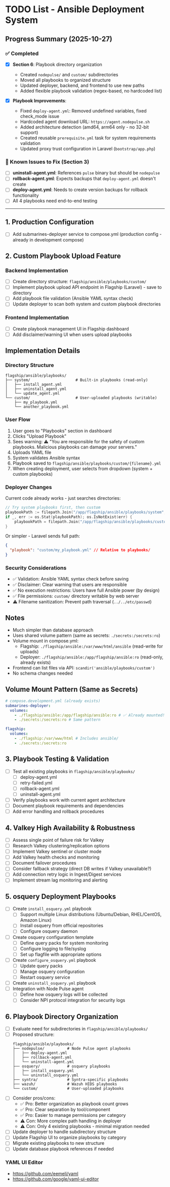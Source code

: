 # TODO List - Ansible Deployment System

## Progress Summary (2025-10-27)

### ✅ Completed

- [x] **Section 6**: Playbook directory organization

  - Created `nodepulse/` and `custom/` subdirectories
  - Moved all playbooks to organized structure
  - Updated deployer, backend, and frontend to use new paths
  - Added flexible playbook validation (regex-based, no hardcoded list)

- [x] **Playbook Improvements**:
  - Fixed `deploy-agent.yml`: Removed undefined variables, fixed check_mode issue
  - Hardcoded agent download URL: `https://agent.nodepulse.sh`
  - Added architecture detection (amd64, arm64 only - no 32-bit support)
  - Created reusable `prerequisite.yml` task for system requirements validation
  - Updated proxy trust configuration in Laravel (`bootstrap/app.php`)

### 🚧 Known Issues to Fix (Section 3)

- [ ] **uninstall-agent.yml**: References `pulse` binary but should be `nodepulse`
- [ ] **rollback-agent.yml**: Expects backups that `deploy-agent.yml` doesn't create
- [ ] **deploy-agent.yml**: Needs to create version backups for rollback functionality
- [ ] All 4 playbooks need end-to-end testing

---

## 1. Production Configuration

- [ ] Add submarines-deployer service to compose.yml (production config - already in development compose)

## 2. Custom Playbook Upload Feature

### Backend Implementation

- [ ] Create directory structure: `flagship/ansible/playbooks/custom/`
- [ ] Implement playbook upload API endpoint in Flagship (Laravel) - save to directory
- [ ] Add playbook file validation (Ansible YAML syntax check)
- [ ] Update deployer to scan both system and custom playbook directories

### Frontend Implementation

- [ ] Create playbook management UI in Flagship dashboard
- [ ] Add disclaimer/warning UI when users upload playbooks

## Implementation Details

### Directory Structure

```
flagship/ansible/playbooks/
├── system/                    # Built-in playbooks (read-only)
│   ├── install_agent.yml
│   ├── uninstall_agent.yml
│   └── update_agent.yml
└── custom/                    # User-uploaded playbooks (writable)
    ├── my_playbook.yml
    └── another_playbook.yml
```

### User Flow

1. User goes to "Playbooks" section in dashboard
2. Clicks "Upload Playbook"
3. Sees warning: ⚠️ "You are responsible for the safety of custom playbooks. Malicious playbooks can damage your servers."
4. Uploads YAML file
5. System validates Ansible syntax
6. Playbook saved to `flagship/ansible/playbooks/custom/{filename}.yml`
7. When creating deployment, user selects from dropdown (system + custom playbooks)

### Deployer Changes

Current code already works - just searches directories:

```go
// Try system playbooks first, then custom
playbookPath := filepath.Join("/app/flagship/ansible/playbooks/system", playbook)
if _, err := os.Stat(playbookPath); os.IsNotExist(err) {
    playbookPath = filepath.Join("/app/flagship/ansible/playbooks/custom", playbook)
}
```

Or simpler - Laravel sends full path:

```json
{
  "playbook": "custom/my_playbook.yml" // Relative to playbooks/
}
```

### Security Considerations

- ✅ Validation: Ansible YAML syntax check before saving
- ✅ Disclaimer: Clear warning that users are responsible
- ✅ No execution restrictions: Users have full Ansible power (by design)
- ✅ File permissions: `custom/` directory writable by web server
- ⚠️ Filename sanitization: Prevent path traversal (`../../etc/passwd`)

## Notes

- Much simpler than database approach
- Uses shared volume pattern (same as secrets: `./secrets:/secrets:ro`)
- Volume mount in compose.yml:
  - Flagship: `./flagship/ansible:/var/www/html/ansible` (read-write for uploads)
  - Deployer: `./flagship/ansible:/app/flagship/ansible:ro` (read-only, already exists)
- Frontend can list files via API: `scandir('ansible/playbooks/custom')`
- No schema changes needed

## Volume Mount Pattern (Same as Secrets)

```yaml
# compose.development.yml (already exists)
submarines-deployer:
  volumes:
    - ./flagship/ansible:/app/flagship/ansible:ro # ✅ Already mounted!
    - ./secrets:/secrets:ro # Same pattern

flagship:
  volumes:
    - ./flagship:/var/www/html # Includes ansible/
    - ./secrets:/secrets:ro
```

## 3. Playbook Testing & Validation

- [ ] Test all existing playbooks in `flagship/ansible/playbooks/`
  - [ ] deploy-agent.yml
  - [ ] retry-failed.yml
  - [ ] rollback-agent.yml
  - [ ] uninstall-agent.yml
- [ ] Verify playbooks work with current agent architecture
- [ ] Document playbook requirements and dependencies
- [ ] Add error handling and rollback procedures

## 4. Valkey High Availability & Robustness

- [ ] Assess single point of failure risk for Valkey
- [ ] Research Valkey clustering/replication options
- [ ] Implement Valkey sentinel or cluster mode
- [ ] Add Valkey health checks and monitoring
- [ ] Document failover procedures
- [ ] Consider fallback strategy (direct DB writes if Valkey unavailable?)
- [ ] Add connection retry logic in Ingest/Digest services
- [ ] Implement stream lag monitoring and alerting

## 5. osquery Deployment Playbooks

- [ ] Create `install_osquery.yml` playbook
  - [ ] Support multiple Linux distributions (Ubuntu/Debian, RHEL/CentOS, Amazon Linux)
  - [ ] Install osquery from official repositories
  - [ ] Configure osquery daemon
- [ ] Create osquery configuration template
  - [ ] Define query packs for system monitoring
  - [ ] Configure logging to file/syslog
  - [ ] Set up flagfile with appropriate options
- [ ] Create `configure_osquery.yml` playbook
  - [ ] Update query packs
  - [ ] Manage osquery configuration
  - [ ] Restart osquery service
- [ ] Create `uninstall_osquery.yml` playbook
- [ ] Integration with Node Pulse agent
  - [ ] Define how osquery logs will be collected
  - [ ] Consider NPI protocol integration for security logs

## 6. Playbook Directory Organization

- [ ] Evaluate need for subdirectories in `flagship/ansible/playbooks/`
- [ ] Proposed structure:
  ```
  flagship/ansible/playbooks/
  ├── nodepulse/          # Node Pulse agent playbooks
  │   ├── deploy-agent.yml
  │   ├── rollback-agent.yml
  │   └── uninstall-agent.yml
  ├── osquery/            # osquery playbooks
  │   ├── install_osquery.yml
  │   └── uninstall_osquery.yml
  ├── syntra/             # Syntra-specific playbooks
  ├── wazuh/              # Wazuh HIDS playbooks
  └── custom/             # User-uploaded playbooks
  ```
- [ ] Consider pros/cons:
  - ✅ Pro: Better organization as playbook count grows
  - ✅ Pro: Clear separation by tool/component
  - ✅ Pro: Easier to manage permissions per category
  - ⚠️ Con: More complex path handling in deployer
  - ⚠️ Con: Only 4 existing playbooks - minimal migration needed
- [ ] Update deployer to handle subdirectory structure
- [ ] Update Flagship UI to organize playbooks by category
- [ ] Migrate existing playbooks to new structure
- [ ] Update database playbook references if needed

### YAML UI Editor

- https://github.com/eemeli/yaml
- https://github.com/google/yaml-ui-editor
